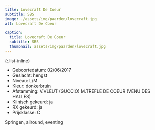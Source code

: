 ```yaml
---
title: Lovecraft De Coeur
subtitle: SBS
image: ./assets/img/paarden/lovecraft.jpg
alt: Lovecraft De Coeur

caption:
  title: Lovecraft De Coeur
  subtitle: SBS
  thumbnail: assets/img/paarden/lovecraft.jpg
---
```


{:.list-inline} 
- Geboortedatum: 02/06/2017
- Geslacht: hengst
- Niveau: L/M 
- Kleur: donkerbruin
- Afstamming: V.VLEUT (GUCCIO) M.TREFLE DE COEUR (VENU DES HALLES)
- Klinisch gekeurd: ja
- RX gekeurd: ja
- Prijsklasse: C

Springen, allround, eventing